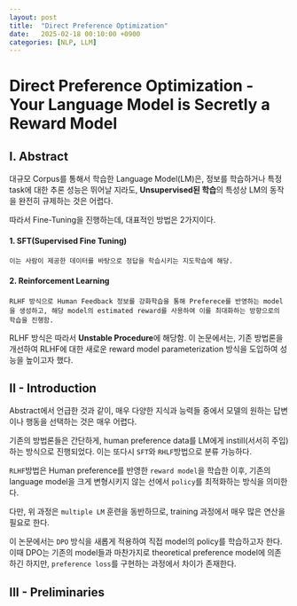 ```yaml
---
layout: post
title:  "Direct Preference Optimization"
date:   2025-02-18 00:10:00 +0900
categories: [NLP, LLM]   
---
```


# **Direct Preference Optimization** - Your Language Model is Secretly a Reward Model

## I. Abstract

대규모 Corpus를 통해서 학습한 Language Model(LM)은, 정보를 학습하거나 특정 task에 대한 추론 성능은 뛰어날 지라도, **Unsupervised된 학습**의 특성상 LM의 동작을 완전히 규제하는 것은 어렵다.

따라서 Fine-Tuning을 진행하는데, 대표적인 방법은 2가지이다.

#### 1. SFT(Supervised Fine Tuning)
    이는 사람이 제공한 데이터를 바탕으로 정답을 학습시키는 지도학습에 해당.
#### 2. Reinforcement Learning
    RLHF 방식으로 Human Feedback 정보를 강화학습을 통해 Preferece를 반영하는 model을 생성하고, 해당 model의 estimated reward를 사용하여 이를 최대화하는 방향으로의 학습을 진행함.

RLHF 방식은 따라서 **Unstable Procedure**에 해당함.
이 논문에서는, 기존 방법론을 개선하여 RLHF에 대한 새로운 reward model parameterization 방식을 도입하여 성능을 높이고자 했다.

## II - Introduction

Abstract에서 언급한 것과 같이, 매우 다양한 지식과 능력들 중에서 모델의 원하는 답변이나 행동을 선택하는 것은 매우 어렵다. 

기존의 방법론들은 간단하게, human preference data를 LM에게 instill(서서히 주입)하는 방식으로 진행되었다.
이는 또다시 `SFT`와 `RHLF`방법으로 분류 가능하다.

`RLHF`방법은 Human preference를 반영한 `reward model`을 학습한 이후, 기존의 language model을 크게 변형시키지 않는 선에서 `policy`를 최적화하는 방식을 의미한다.

다만, 위 과정은 `multiple LM` 훈련을 동반하므로, training 과정에서 매우 많은 연산을 필요로 한다.

이 논문에서는 `DPO` 방식을 새롭게 적용하여 직접 model의 policy를 학습하고자 한다. 이때 DPO는 기존의 model들과 마찬가지로 theoretical preference model에 의존하긴 하지만, `preference loss`를 구현하는 과정에서 차이가 존재한다.

## III - Preliminaries

